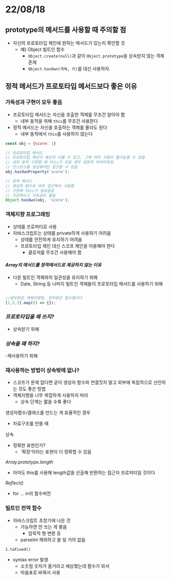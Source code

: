 # 22/08/18

## prototype의 메서드를 사용할 때 주의할 점
- 자신의 프로토타입 체인에 원하는 메서드가 있는지 확인할 것
	- 예) Object 빌트인 함수
		- `Object.create(null)`과 같이 `Object.prototype`을 상속받지 않는 객체 존재
		- `Object.hasOwn(객체, 키)`를 대신 사용하자. 
	
## 정적 메서드가 프로토타입 메서드보다 좋은 이유

### 가독성과 구현이 모두 좋음
- 프로토타입 메서드는 자신을 호출한 객체를 무조건 알아야 함
	- 내부 동작을 위해 `this`를 무조건 사용한다
- 정적 메서드는 자신을 호출하는 객체를 몰라도 된다
	- 내부 동작에서 `this`를 사용하지 않는다
```javascript
const obj = {score: 1}

// 프로토타입 메서드
// 프로토타입 체인이 예상과 다를 수 있고, 그에 따라 사용이 불가능할 수 있음
// 내부 동작 구현할 때 this가 꼬일 경우 굉장히 머리아파짐
// 인스턴스를 생성해야만 접근할 수 있음
obj.hasOwnProperty('score');

// 정적 메서드
// 생성자 함수로 바로 접근해서 사용함
// 구현에 this가 필요없음
// 직관적이고 가독성이 좋음
Object.hasOwn(obj, 'score');


```


### 객체지향 프로그래밍
- 상태를 프로퍼티로 사용
- 자바스크립트는 상태를 private하게 사용하기 어려움
	- 상태를 안전하게 유지하기 어려움
	- 프로토타입 체인 대신 스코프 체인을 이용해야 한다
		- 클로저를 무조건 사용해야 함


#### *Array의 메서드를 정적메서드로 제공하지 않는 이유*
- 다른 빌트인 객체와의 일관성을 유지하기 위해
	- Date, String 등 나머지 빌트인 객체들이 프로토타입 메서드를 사용하기 위해
```javascript

//앞부분은 객체지향형, 뒷부분은 함수형이다
[1,2,3].map(() => {});

```

### *프로토타입을 왜 쓰지?*
- 상속받기 위해

### *상속을 왜 하지?*
-재사용하기 위해

### **재사용하는 방법이 상속밖에 없나?**
- 스코프가 문제 없다면 굳이 생성자 함수와 연결짓지 말고 외부에 독립적으로 선언하는 것도 좋은 방법
- 객체지향을 너무 복잡하게 사용하지 마라
	- 상속 단계는 짧을 수록 좋다


생성자함수/클래스를 만드는 게 효율적인 경우
- 자료구조를 만들 때

상속
- 정확한 표현인가?
	- '확장'이라는 표현이 더 정확할 수 있음

*Array.prototype.length*
- 아마도 this를 사용해 length값을 산출해 반환하는 접근자 프로퍼티일 것이다

*Reflect()*
- for ... in의 함수버전

### 빌트인 전역 함수
- 자바스크립트 초창기에 나온 것
	- 가능하면 안 쓰는 게 좋음
		- 암묵적 형 변환 등
	- parseInt 제외하고 쓸 일 거의 없음


`1.toFixed()` 
- syntax error 발생
	- 소숫점 숫자가 올거라고 예상했는데 함수가 와서
	- 따옴표로 바꿔서 사용